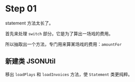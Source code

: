 # Step 01
statement 方法太长了。

首先来处理 `switch` 部分。它是为了算出一场戏的费用。

所以抽取出一个方法，专门用来算某场戏的费用：`amountFor`

## 新建类 JSONUtil
移出 `loadPlays` 和 `loadInvoices` 方法，使 `Statement` 类更纯粹。